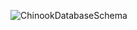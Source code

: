  ![ChinookDatabaseSchema](https://github.com/GOrszak/SQL-for-Data-Science/assets/134173513/0adfaffd-6eb6-412a-9c29-50142d149e88)
